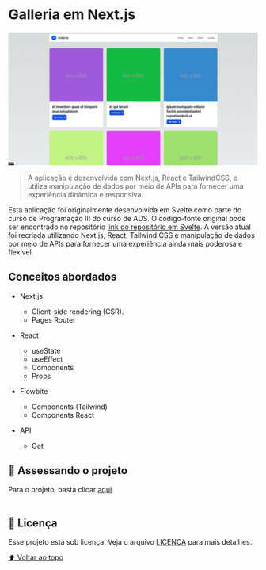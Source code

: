 # Galleria em Next.js

<img src="screenshot.png" alt="imagem do projeto" style="width: 700px" />

> A aplicação é desenvolvida com Next.js, React e TailwindCSS, e utiliza manipulação de dados por meio de APIs para fornecer uma experiência dinâmica e responsiva.

Esta aplicação foi originalmente desenvolvida em Svelte como parte do curso de Programação III do curso de ADS. O código-fonte original pode ser encontrado no repositório [link do repositório em Svelte](https://github.com/CristianoLedur/SveltKit-Prog3). A versão atual foi recriada utilizando Next.js, React, Tailwind CSS e manipulação de dados por meio de APIs para fornecer uma experiência ainda mais poderosa e flexível.

## Conceitos abordados

- Next.js
    - Client-side rendering (CSR).
    - Pages Router

- React
    - useState
    - useEffect
    - Components
    - Props

- Flowbite
    - Components (Tailwind)
    - Components React

- API
    - Get

## 🚀 Assessando o projeto

Para o projeto, basta clicar [aqui]()<br>
<br>

## 📝 Licença

Esse projeto está sob licença. Veja o arquivo [LICENÇA](LICENSE.md) para mais detalhes.

[⬆ Voltar ao topo](#Galleria-em-Next.js)<br>
